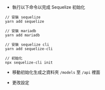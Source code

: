- 執行以下命令以完成 Sequelize 初始化

```
// 安裝 sequelize
yarn add sequelize

// 安裝 mariadb
yarn add mariadb

// 安裝 sequelize cli
yarn add sequelize-cli

// 初始化
npx sequelize-cli init
```

- 移動初始化生成之資料夾 `/models` 至 `/api` 裡面

- 更改設定
